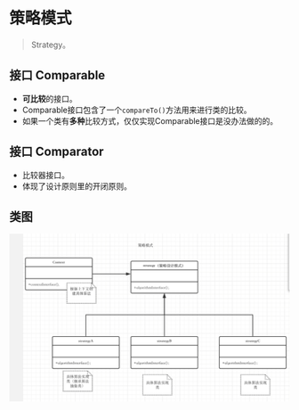 # 策略模式

> Strategy。

## 接口 Comparable

- **可比较**的接口。
- Comparable接口包含了一个`compareTo()`方法用来进行类的比较。
- 如果一个类有**多种**比较方式，仅仅实现Comparable接口是没办法做的的。

## 接口 Comparator

- 比较器接口。
- 体现了设计原则里的开闭原则。

## 类图

![策略模式类图](image/%E7%AD%96%E7%95%A5%E6%A8%A1%E5%BC%8F%E7%B1%BB%E5%9B%BE.png)